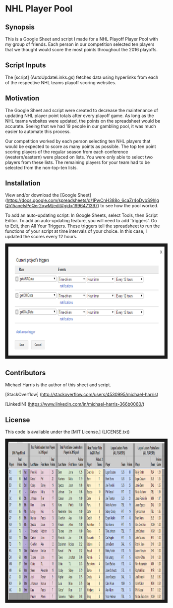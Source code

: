 # NHL Player Pool
## Synopsis

This is a Google Sheet and script I made for a NHL Playoff Player Pool with my group of friends. Each person in our competition selected ten players that we thought would score the most points throughout the 2016 playoffs.

## Script Inputs

The [script] (AutoUpdateLinks.gs) fetches data using hyperlinks from each of the respective NHL teams playoff scoring websites.

## Motivation

The Google Sheet and script were created to decrease the maintenance of updating NHL player point totals after every playoff game.  As long as the NHL teams websites were updated, the points on the spreadsheet would be accurate. Seeing that we had 19 people in our gambling pool, it was much easier to automate this process.

Our competition worked by each person selecting ten NHL players that would be expected to score as many points as possible.  The top ten point scoring players of the regular season from each conference (western/eastern) were placed on lists.  You were only able to select two players from these lists.  The remaining players for your team had to be selected from the non-top-ten lists.

## Installation

View and/or download the [Google Sheet] (https://docs.google.com/spreadsheets/d/1PwCnH388o_6caZr4oDvbS9hlgQh15aneIsPeQer2qwM/edit#gid=1996471397) to see how the pool worked.

To add an auto-updating script: In Google Sheets, select Tools, then Script Editor.  To add an auto-updating feature, you will need to add 'triggers'.  Go to Edit, then All Your Triggers.  These triggers tell the spreadsheet to run the functions of your script at time intervals of your choice.  In this case, I updated the scores every 12 hours.

<img src="TriggersGS.PNG" width="837" height="350" border="10" />

## Contributors

Michael Harris is the author of this sheet and script.

[StackOverflow] (http://stackoverflow.com/users/4530995/michael-harris)

[LinkedIN] (https://www.linkedin.com/in/michael-harris-366b0060/)

## License

This code is available under the [MIT License.] (LICENSE.txt)

<img src="PoolOverview.PNG" width="1318" height="507" border="10" />

